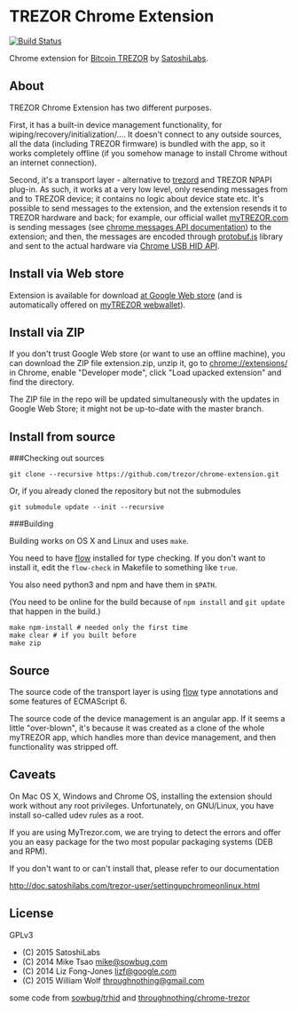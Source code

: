 TREZOR Chrome Extension
===

[![Build Status](https://travis-ci.org/trezor/trezor-chrome-extension.svg?branch=master)](https://travis-ci.org/trezor/trezor-chrome-extension)

Chrome extension for [Bitcoin TREZOR](https://www.bitcointrezor.com/) by [SatoshiLabs](http://satoshilabs.com/).

About
---

TREZOR Chrome Extension has two different purposes.

First, it has a built-in device management functionality, for wiping/recovery/initialization/.... It doesn't connect to any outside sources, all the data (including TREZOR firmware) is bundled with the app, so it works completely offline (if you somehow manage to install Chrome without an internet connection).

Second, it's a transport layer - alternative to [trezord](https://github.com/trezor/trezord) and TREZOR NPAPI plug-in. As such, it works at a very low level, only resending messages from and to TREZOR device; it contains no logic about device state etc. It's possible to send messages to the extension, and the extension resends it to TREZOR hardware and back; for example, our official wallet [myTREZOR.com](https://www.mytrezor.com) is sending messages (see [chrome messages API documentation](https://developer.chrome.com/extensions/messaging)) to the extension; and then, the messages are encoded through [protobuf.js](https://github.com/dcodeIO/ProtoBuf.js/) library and sent to the actual hardware via [Chrome USB HID API](https://developer.chrome.com/apps/hid).


Install via Web store
---
Extension is available for download [at Google Web store](https://chrome.google.com/webstore/detail/jcjjhjgimijdkoamemaghajlhegmoclj) (and is automatically offered on [myTREZOR webwallet](https://www.mytrezor.com)).

Install via ZIP
---
If you don't trust Google Web store (or want to use an offline machine), you can download the ZIP file extension.zip, unzip it, go to [chrome://extensions/](chrome://extensions/) in Chrome, enable "Developer mode", click "Load upacked extension" and find the directory.

The ZIP file in the repo will be updated simultaneously with the updates in Google Web Store; it might not be up-to-date with the master branch.


Install from source
----

###Checking out sources

```
git clone --recursive https://github.com/trezor/chrome-extension.git
```

Or, if you already cloned the repository but not the submodules

```
git submodule update --init --recursive
```

###Building

Building works on OS X and Linux and uses `make`.

You need to have [flow](http://flowtype.org) installed for type checking. If you don't want to install it, edit the `flow-check` in Makefile to something like `true`.

You also need python3 and npm and have them in `$PATH`.

(You need to be online for the build because of `npm install` and `git update` that happen in the build.)

```
make npm-install # needed only the first time
make clear # if you built before
make zip
```

Source
---

The source code of the transport layer is using [flow](http://flowtype.org) type annotations and some features of ECMAScript 6.

The source code of the device management is an angular app. If it seems a little "over-blown", it's because it was created as a clone of the whole myTREZOR app, which handles more than device management, and then functionality was stripped off. 


Caveats
-------

On Mac OS X, Windows and Chrome OS, installing the extension should work without any root privileges. Unfortunately, on GNU/Linux, you have install so-called udev rules as a root.

If you are using MyTrezor.com, we are trying to detect the errors and offer you an easy package for the two most popular packaging systems (DEB and RPM).

If you don't want to or can't install that, please refer to our documentation

http://doc.satoshilabs.com/trezor-user/settingupchromeonlinux.html


License
---

GPLv3

* (C) 2015 SatoshiLabs
* (C) 2014 Mike Tsao <mike@sowbug.com>
* (C) 2014 Liz Fong-Jones <lizf@google.com>
* (C) 2015 William Wolf <throughnothing@gmail.com>

some code from [sowbug/trhid](https://github.com/sowbug/trhid) and [throughnothing/chrome-trezor](https://github.com/throughnothing/chrome-trezor)
